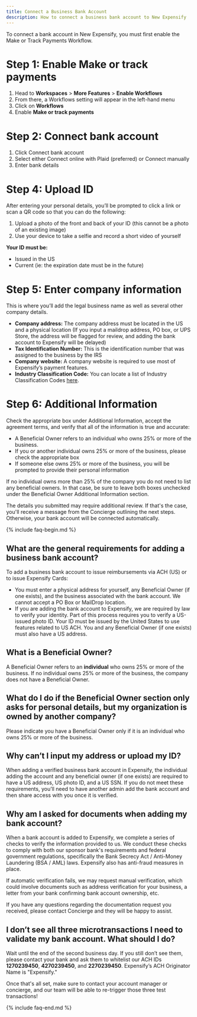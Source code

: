 ```yaml
---
title: Connect a Business Bank Account
description: How to connect a business bank account to New Expensify
---
```

<div id="new-expensify" markdown="1">

To connect a bank account in New Expensify, you must first enable the Make or Track Payments Workflow.
# Step 1: Enable Make or track payments
1. Head to **Workspaces** > **More Features** > **Enable Workflows** 
2. From there, a Workflows setting will appear in the left-hand menu
3. Click on **Workflows** 
4. Enable **Make or track payments**

# Step 2: Connect bank account
1. Click Connect bank account
2. Select either Connect online with Plaid (preferred) or Connect manually
3. Enter bank details

# Step 4: Upload ID 
After entering your personal details, you’ll be prompted to click a link or scan a QR code so that you can do the following:
1. Upload a photo of the front and back of your ID (this cannot be a photo of an existing image)
2. Use your device to take a selfie and record a short video of yourself

**Your ID must be:**
- Issued in the US
- Current (ie: the expiration date must be in the future)

# Step 5: Enter company information
This is where you’ll add the legal business name as well as several other company details.
- **Company address:** The company address must be located in the US and a physical location (If you input a maildrop address, PO box, or UPS Store, the address will be flagged for review, and adding the bank account to Expensify will be delayed)
- **Tax Identification Number:** This is the identification number that was assigned to the business by the IRS
- **Company website:** A company website is required to use most of Expensify’s payment features.
- **Industry Classification Code:** You can locate a list of Industry Classification Codes [here](https://www.census.gov/naics/?input=software&year=2022).

# Step 6: Additional Information
Check the appropriate box under Additional Information, accept the agreement terms, and verify that all of the information is true and accurate:
- A Beneficial Owner refers to an individual who owns 25% or more of the business.
- If you or another individual owns 25% or more of the business, please check the appropriate box
- If someone else owns 25% or more of the business, you will be prompted to provide their personal information

If no individual owns more than 25% of the company you do not need to list any beneficial owners. In that case, be sure to leave both boxes unchecked under the Beneficial Owner Additional Information section.

The details you submitted may require additional review. If that's the case, you'll receive a message from the Concierge outlining the next steps. Otherwise, your bank account will be connected automatically.

{% include faq-begin.md %}

## What are the general requirements for adding a business bank account?

To add a business bank account to issue reimbursements via ACH (US) or to issue Expensify Cards:
- You must enter a physical address for yourself, any Beneficial Owner (if one exists), and the business associated with the bank account. We cannot accept a PO Box or MailDrop location.
- If you are adding the bank account to Expensify, we are required by law to verify your identity. Part of this process requires you to verify a US-issued photo ID. Your ID must be issued by the United States to use features related to US ACH. You and any Beneficial Owner (if one exists) must also have a US address.

## What is a Beneficial Owner?

A Beneficial Owner refers to an **individual** who owns 25% or more of the business. If no individual owns 25% or more of the business, the company does not have a Beneficial Owner.

## What do I do if the Beneficial Owner section only asks for personal details, but my organization is owned by another company?

Please indicate you have a Beneficial Owner only if it is an individual who owns 25% or more of the business.

## Why can’t I input my address or upload my ID? 

When adding a verified business bank account in Expensify, the individual adding the account and any beneficial owner (if one exists) are required to have a US address, US photo ID, and a US SSN. If you do not meet these requirements, you’ll need to have another admin add the bank account and then share access with you once it is verified.

## Why am I asked for documents when adding my bank account? 

When a bank account is added to Expensify, we complete a series of checks to verify the information provided to us. We conduct these checks to comply with both our sponsor bank's requirements and federal government regulations, specifically the Bank Secrecy Act / Anti-Money Laundering (BSA / AML) laws. Expensify also has anti-fraud measures in place. 

If automatic verification fails, we may request manual verification, which could involve documents such as address verification for your business, a letter from your bank confirming bank account ownership, etc.

If you have any questions regarding the documentation request you received, please contact Concierge and they will be happy to assist. 

## I don’t see all three microtransactions I need to validate my bank account. What should I do? 

Wait until the end of the second business day. If you still don’t see them, please contact your bank and ask them to whitelist our ACH IDs **1270239450**, **4270239450**, and **2270239450**. Expensify’s ACH Originator Name is "Expensify."

Once that's all set, make sure to contact your account manager or concierge, and our team will be able to re-trigger those three test transactions!


{% include faq-end.md %}

</div>
